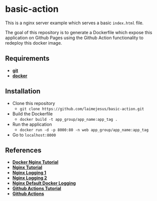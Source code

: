 # basic-action

This is a nginx server example which serves a basic `index.html` file. 

The goal of this repository is to generate a Dockerfile which expose this application on Github Pages using the Github Action functionality to redeploy this docker image.

## Requirements

- [**git**]()
- [**docker**]()

## Installation

- Clone this repository
    - `git clone https://github.com/laimejesus/basic-action.git`
- Build the Dockerfile
    - `docker build -t app_group/app_name:app_tag .`
- Run the application
    - `docker run -d -p 8000:80 -n web app_group/app_name:app_tag`
- Go to `localhost:8000`

## References

- [**Docker Nginx Tutorial**](https://www.docker.com/blog/how-to-use-the-official-nginx-docker-image/)
- [**Nginx Tutorial**](https://www.digitalocean.com/community/tutorials/understanding-the-nginx-configuration-file-structure-and-configuration-contexts)
- [**Nginx Logging 1**](https://www.nginx.com/blog/sampling-requests-with-nginx-conditional-logging/)
- [**Nginx Logging 2**](https://docs.nginx.com/nginx/admin-guide/monitoring/logging/)
- [**Nginx Default Docker Logging**](https://docs.docker.com/config/containers/logging/)
- [**Github Actions Tutorial**](https://www.basefactor.com/github-actions-docker)
- [**Github Actions**](https://docs.github.com/en/free-pro-team@latest/actions)
